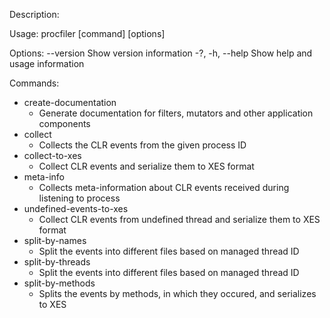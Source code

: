 Description:

Usage:
procfiler [command] [options]

Options:
--version       Show version information
-?, -h, --help  Show help and usage information

Commands:
- create-documentation     
  - Generate documentation for filters, mutators and other application components
- collect
  - Collects the CLR events from the given process ID
- collect-to-xes
  - Collect CLR events and serialize them to XES format
- meta-info
  - Collects meta-information about CLR events received during listening to process
- undefined-events-to-xes
  - Collect CLR events from undefined thread and serialize them to XES format
- split-by-names
  - Split the events into different files based on managed thread ID
- split-by-threads
  - Split the events into different files based on managed thread ID
- split-by-methods
  - Splits the events by methods, in which they occured, and serializes to XES
